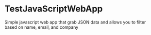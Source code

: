 # TestJavaScriptWebApp
Simple javascript web app that grab JSON data and allows you to filter based on name, email, and company
